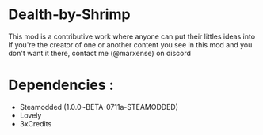 # Dealth-by-Shrimp
This mod is a contributive work where anyone can put their littles ideas into
If you're the creator of one or another content you see in this mod and you don't want it there, contact me (@marxense) on discord
# Dependencies :
-  Steamodded (1.0.0~BETA-0711a-STEAMODDED)
-  Lovely
-  3xCredits